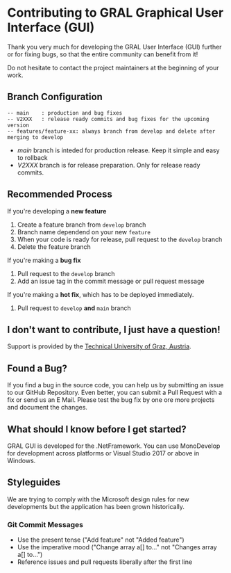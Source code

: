 # Contributing to GRAL Graphical User Interface (GUI)
Thank you very much for developing the GRAL User Interface (GUI) further or for fixing bugs, so that the entire community can benefit from it!

Do not hesitate to contact the project maintainers at the beginning of your work. 

## Branch Configuration

```
-- main    : production and bug fixes
-- V2XXX   : release ready commits and bug fixes for the upcoming version
-- features/feature-xx: always branch from develop and delete after merging to develop
```

- *main*   branch is inteded for production release. Keep it simple and easy to rollback
- *V2XXX*  branch is for release preparation. Only for release ready commits.


## Recommended Process

If you're developing a **new feature**

1. Create a feature branch from `develop` branch
2. Branch name dependend on your new `feature`
3. When your code is ready for release, pull request to the `develop` branch
4. Delete the feature branch


If you're making a **bug fix**

1. Pull request to the `develop` branch
2. Add an issue tag in the commit message or pull request message

If you're making a **hot fix**, which has to be deployed immediately.
1. Pull request to `develop` **and** `main` branch

## I don't want to contribute, I just have a question!
Support is provided by the [Technical University of Graz, Austria](http://lampz.tugraz.at/~gral/). 

## Found a Bug?
If you find a bug in the source code, you can help us by submitting an issue to our GitHub Repository. Even better, you can submit a Pull Request with a fix or send us an E Mail.
Please test the bug fix by one ore more projects and document the changes.

## What should I know before I get started?
GRAL GUI is developed for the .NetFramework. You can use MonoDevelop for development across platforms or Visual Studio 2017 or above in Windows.

## Styleguides
We are trying to comply with the Microsoft design rules for new developments but the application has been grown historically.

### Git Commit Messages
* Use the present tense ("Add feature" not "Added feature")
* Use the imperative mood ("Change array a[] to..." not "Changes array a[] to...")
* Reference issues and pull requests liberally after the first line


